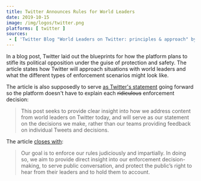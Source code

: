 ```yaml
---
title: Twitter Announces Rules for World Leaders
date: 2019-10-15
image: /img/logos/twitter.png
platforms: [ twitter ]
sources:
 - [ 'Twitter Blog "World Leaders on Twitter: principles & approach" by Twitter Inc. (15 Oct 2019)', 'http://archive.is/FNXCZ' ]
---
```


In a blog post, Twitter laid out the blueprints for how the platform plans to
stifle its political opposition under the guise of protection and safety. The
article states how Twitter will approach situations with world leaders and what
the different types of enforcement scenarios might look like.

The article is also supposedly to serve [as Twitter's
statement](http://archive.is/FNXCZ#selection-903.0-903.240) going forward so
the platform doesn't have to explain each ~~ridiculous~~ enforcement decision:
> This post seeks to provide clear insight into how we address content from
> world leaders on Twitter today, and will serve as our statement on the
> decisions we make, rather than our teams providing feedback on individual
> Tweets and decisions.

The article [closes with](http://archive.is/FNXCZ#selection-915.0-915.262):
> Our goal is to enforce our rules judiciously and impartially. In doing so, we
> aim to provide direct insight into our enforcement decision-making, to serve
> public conversation, and protect the public’s right to hear from their
> leaders and to hold them to account.
